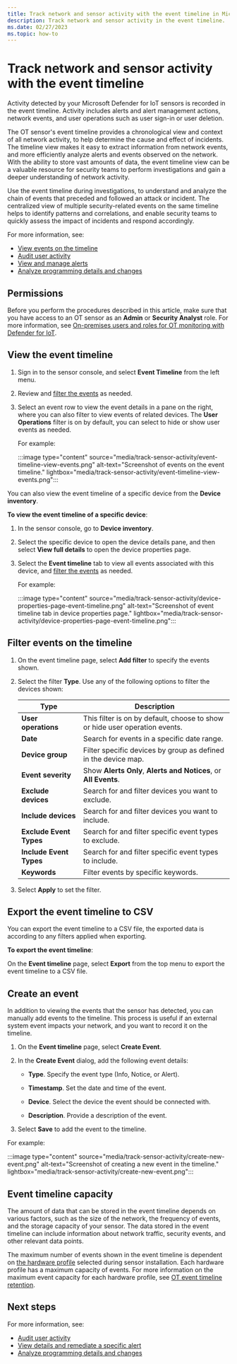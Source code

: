 ```yaml
---
title: Track network and sensor activity with the event timeline in Microsoft Defender for IoT
description: Track network and sensor activity in the event timeline.
ms.date: 02/27/2023
ms.topic: how-to
---
```


# Track network and sensor activity with the event timeline

Activity detected by your Microsoft Defender for IoT sensors is recorded in the event timeline. Activity includes alerts and alert management actions, network events, and user operations such as user sign-in or user deletion.

The OT sensor's event timeline provides a chronological view and context of all network activity, to help determine the cause and effect of incidents. The timeline view makes it easy to extract information from network events, and more efficiently analyze alerts and events observed on the network. With the ability to store vast amounts of data, the event timeline view can be a valuable resource for security teams to perform investigations and gain a deeper understanding of network activity.

Use the event timeline during investigations, to understand and analyze the chain of events that preceded and followed an attack or incident. The centralized view of multiple security-related events on the same timeline helps to identify patterns and correlations, and enable security teams to quickly assess the impact of incidents and respond accordingly.

For more information, see:

- [View events on the timeline](#view-the-event-timeline)
- [Audit user activity](track-user-activity.md)
- [View and manage alerts](how-to-view-alerts.md#view-details-and-remediate-a-specific-alert)
- [Analyze programming details and changes](how-to-analyze-programming-details-changes.md)

## Permissions

Before you perform the procedures described in this article, make sure that you have access to an OT sensor as an **Admin** or **Security Analyst** role. For more information, see [On-premises users and roles for OT monitoring with Defender for IoT](roles-on-premises.md).

## View the event timeline

1. Sign in to the sensor console, and select **Event Timeline** from the left menu.

1. Review and [filter the events](#filter-events-on-the-timeline) as needed.

1. Select an event row to view the event details in a pane on the right, where you can also filter to view events of related devices.
The **User Operations** filter is on by default, you can select to hide or show user events as needed.

    For example:

    :::image type="content" source="media/track-sensor-activity/event-timeline-view-events.png" alt-text="Screenshot of events on the event timeline." lightbox="media/track-sensor-activity/event-timeline-view-events.png":::

You can also view the event timeline of a specific device from the **Device inventory**.

**To view the event timeline of a specific device**:

1. In the sensor console, go to **Device inventory**.

1. Select the specific device to open the device details pane, and then select **View full details** to open the device properties page.

1. Select the **Event timeline** tab to view all events associated with this device, and [filter the events](#filter-events-on-the-timeline) as needed.

    For example:

    :::image type="content" source="media/track-sensor-activity/device-properties-page-event-timeline.png" alt-text="Screenshot of event timeline tab in device properties page." lightbox="media/track-sensor-activity/device-properties-page-event-timeline.png":::

## Filter events on the timeline

1. On the event timeline page, select **Add filter** to specify the events shown.

1. Select the filter **Type**. Use any of the following options to filter the devices shown:

    |Type|Description|
    |---|---|
    |**User operations**|This filter is on by default, choose to show or hide user operation events.|
    |**Date**|Search for events in a specific date range.|
    |**Device group**|Filter specific devices by group as defined in the device map.|
    |**Event severity**|Show **Alerts Only**, **Alerts and Notices**, or **All Events**.|
    |**Exclude devices**|Search for and filter devices you want to exclude.|
    |**Include devices**|Search for and filter devices you want to include.|
    |**Exclude Event Types**|Search for and filter specific event types to exclude.|
    |**Include Event Types**|Search for and filter  specific event types to include.|
    |**Keywords**|Filter events by specific keywords.|

1. Select **Apply** to set the filter.

## Export the event timeline to CSV

You can export the event timeline to a CSV file, the exported data is according to any filters applied when exporting.

**To export the event timeline**:

On the **Event timeline** page, select **Export** from the top menu to export the event timeline to a CSV file.
 
## Create an event

In addition to viewing the events that the sensor has detected, you can manually add events to the timeline. This process is useful if an external system event impacts your network, and you want to record it on the timeline.

1. On the **Event timeline** page, select **Create Event**.

1. In the **Create Event** dialog, add the following event details:
    
    - **Type**. Specify the event type (Info, Notice, or Alert).
    
    - **Timestamp**. Set the date and time of the event.
    
    - **Device**. Select the device the event should be connected with.
    
    - **Description**. Provide a description of the event.

1. Select **Save** to add the event to the timeline.

For example:

:::image type="content" source="media/track-sensor-activity/create-new-event.png" alt-text="Screenshot of creating a new event in the timeline." lightbox="media/track-sensor-activity/create-new-event.png":::

## Event timeline capacity

The amount of data that can be stored in the event timeline depends on various factors, such as the size of the network, the frequency of events, and the storage capacity of your sensor. The data stored in the event timeline can include information about network traffic, security events, and other relevant data points.

The maximum number of events shown in the event timeline is dependent on [the hardware profile](ot-appliance-sizing.md) selected during sensor installation. Each hardware profile has a maximum capacity of events. For more information on the maximum event capacity for each hardware profile, see [OT event timeline retention](references-data-retention.md#ot-event-timeline-retention).

## Next steps

For more information, see:

- [Audit user activity](track-user-activity.md)
- [View details and remediate a specific alert](how-to-view-alerts.md#view-details-and-remediate-a-specific-alert)
- [Analyze programming details and changes](how-to-analyze-programming-details-changes.md)

